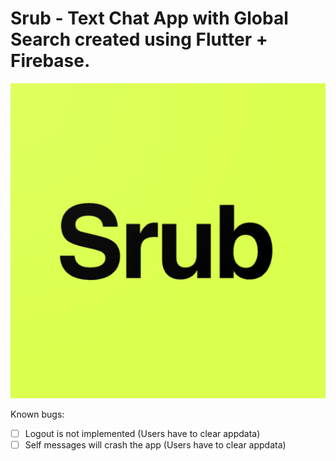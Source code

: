 # Srub - Text Chat App with Global Search created using Flutter + Firebase.
![Alt text](images/logo.png)



Known bugs: 
- [ ] Logout is not implemented (Users have to clear appdata)
- [ ] Self messages will crash the app (Users have to clear appdata)

